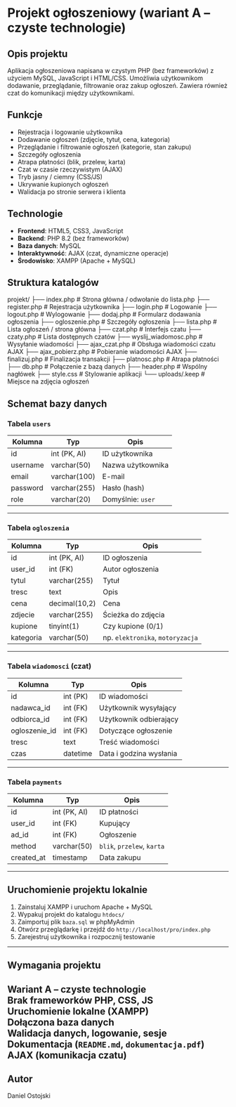 # Projekt ogłoszeniowy (wariant A – czyste technologie)

## Opis projektu

Aplikacja ogłoszeniowa napisana w czystym PHP (bez frameworków) z użyciem MySQL, JavaScript i HTML/CSS. Umożliwia użytkownikom dodawanie, przeglądanie, filtrowanie oraz zakup ogłoszeń.
Zawiera również czat do komunikacji między użytkownikami.

## Funkcje

- Rejestracja i logowanie użytkownika
- Dodawanie ogłoszeń (zdjęcie, tytuł, cena, kategoria)
- Przeglądanie i filtrowanie ogłoszeń (kategorie, stan zakupu)
- Szczegóły ogłoszenia
- Atrapa płatności (blik, przelew, karta)
- Czat w czasie rzeczywistym (AJAX)
- Tryb jasny / ciemny (CSS/JS)
- Ukrywanie kupionych ogłoszeń
- Walidacja po stronie serwera i klienta

## Technologie

- **Frontend**: HTML5, CSS3, JavaScript
- **Backend**: PHP 8.2 (bez frameworków)
- **Baza danych**: MySQL
- **Interaktywność**: AJAX (czat, dynamiczne operacje)
- **Środowisko**: XAMPP (Apache + MySQL)

## Struktura katalogów

projekt/
├── index.php # Strona główna / odwołanie do lista.php
├── register.php # Rejestracja użytkownika
├── login.php # Logowanie
├── logout.php # Wylogowanie
├── dodaj.php # Formularz dodawania ogłoszenia
├── ogloszenie.php # Szczegóły ogłoszenia
├── lista.php # Lista ogłoszeń / strona główna
├── czat.php # Interfejs czatu
├── czaty.php # Lista dostępnych czatów
├── wyslij_wiadomosc.php # Wysyłanie wiadomości
├── ajax_czat.php # Obsługa wiadomości czatu AJAX
├── ajax_pobierz.php # Pobieranie wiadomości AJAX
├── finalizuj.php # Finalizacja transakcji
├── platnosc.php # Atrapa płatności
├── db.php # Połączenie z bazą danych
├── header.php # Wspólny nagłówek
├── style.css # Stylowanie aplikacji
└── uploads/.keep # Miejsce na zdjęcia ogłoszeń


## Schemat bazy danych

### Tabela `users`

| Kolumna     | Typ           | Opis                     |
|-------------|----------------|--------------------------|
| id          | int (PK, AI)   | ID użytkownika           |
| username    | varchar(50)    | Nazwa użytkownika        |
| email       | varchar(100)   | E-mail                   |
| password    | varchar(255)   | Hasło (hash)             |
| role        | varchar(20)    | Domyślnie: `user`        |

---

### Tabela `ogloszenia`

| Kolumna     | Typ             | Opis                            |
|-------------|------------------|---------------------------------|
| id          | int (PK, AI)     | ID ogłoszenia                   |
| user_id     | int (FK)         | Autor ogłoszenia                |
| tytul       | varchar(255)     | Tytuł                           |
| tresc       | text             | Opis                            |
| cena        | decimal(10,2)    | Cena                            |
| zdjecie     | varchar(255)     | Ścieżka do zdjęcia              |
| kupione     | tinyint(1)       | Czy kupione (0/1)               |
| kategoria   | varchar(50)      | np. `elektronika`, `motoryzacja`|

---

### Tabela `wiadomosci` (czat)

| Kolumna        | Typ       | Opis                             |
|----------------|-----------|----------------------------------|
| id             | int (PK)  | ID wiadomości                    |
| nadawca_id     | int (FK)  | Użytkownik wysyłający            |
| odbiorca_id    | int (FK)  | Użytkownik odbierający           |
| ogloszenie_id  | int (FK)  | Dotyczące ogłoszenie             |
| tresc          | text      | Treść wiadomości                 |
| czas           | datetime  | Data i godzina wysłania          |

---

### Tabela `payments`

| Kolumna     | Typ         | Opis                       |
|-------------|--------------|----------------------------|
| id          | int (PK, AI) | ID płatności               |
| user_id     | int (FK)     | Kupujący                   |
| ad_id       | int (FK)     | Ogłoszenie                 |
| method      | varchar(50)  | `blik`, `przelew`, `karta` |
| created_at  | timestamp    | Data zakupu                |

---

## Uruchomienie projektu lokalnie

1. Zainstaluj XAMPP i uruchom Apache + MySQL
2. Wypakuj projekt do katalogu `htdocs/`
3. Zaimportuj plik `baza.sql` w phpMyAdmin
4. Otwórz przeglądarkę i przejdź do `http://localhost/pro/index.php`
5. Zarejestruj użytkownika i rozpocznij testowanie

---

## Wymagania projektu

Wariant A – **czyste technologie**  
Brak frameworków PHP, CSS, JS  
Uruchomienie lokalne (XAMPP)  
Dołączona baza danych  
Walidacja danych, logowanie, sesje  
Dokumentacja (`README.md`, `dokumentacja.pdf`)  
AJAX (komunikacja czatu)  
---

## Autor
Daniel Ostojski